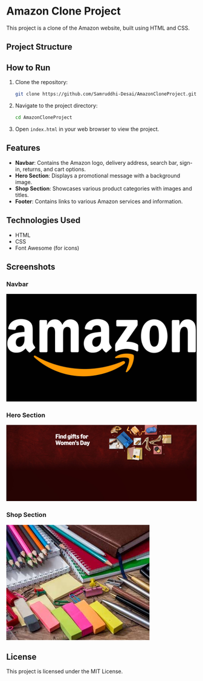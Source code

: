 # Amazon Clone Project

This project is a clone of the Amazon website, built using HTML and CSS.

## Project Structure

## How to Run

1. Clone the repository:
    ```sh
    git clone https://github.com/Samruddhi-Desai/AmazonCloneProject.git
    ```

2. Navigate to the project directory:
    ```sh
    cd AmazonCloneProject
    ```

3. Open `index.html` in your web browser to view the project.

## Features

- **Navbar**: Contains the Amazon logo, delivery address, search bar, sign-in, returns, and cart options.
- **Hero Section**: Displays a promotional message with a background image.
- **Shop Section**: Showcases various product categories with images and titles.
- **Footer**: Contains links to various Amazon services and information.

## Technologies Used

- HTML
- CSS
- Font Awesome (for icons)

## Screenshots

### Navbar
![Navbar](images/Amazonlogo1.jpg)

### Hero Section
![Hero Section](images/hero_section.jpg)

### Shop Section
![Shop Section](images/product_1.jpg)

## License

This project is licensed under the MIT License.
